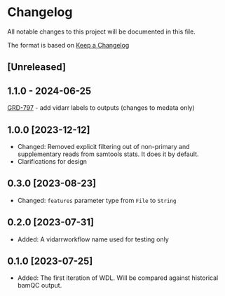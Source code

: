 # Changelog

All notable changes to this project will be documented in this file.

The format is based on [Keep a Changelog](https://keepachangelog.com/en/1.0.0/)

## [Unreleased]

## 1.1.0 - 2024-06-25
[GRD-797](https://jira.oicr.on.ca/browse/GRD-797) - add vidarr labels to outputs (changes to medata only)
## 1.0.0 [2023-12-12]
* Changed: Removed explicit filtering out of non-primary and supplementary reads from samtools stats. It does it by default.
* Clarifications for design

## 0.3.0 [2023-08-23]
* Changed: `features` parameter type from `File` to `String`

## 0.2.0 [2023-07-31]
* Added: A vidarrworkflow name used for testing only 

## 0.1.0 [2023-07-25]
* Added: The first iteration of WDL. Will be compared against historical bamQC output.
